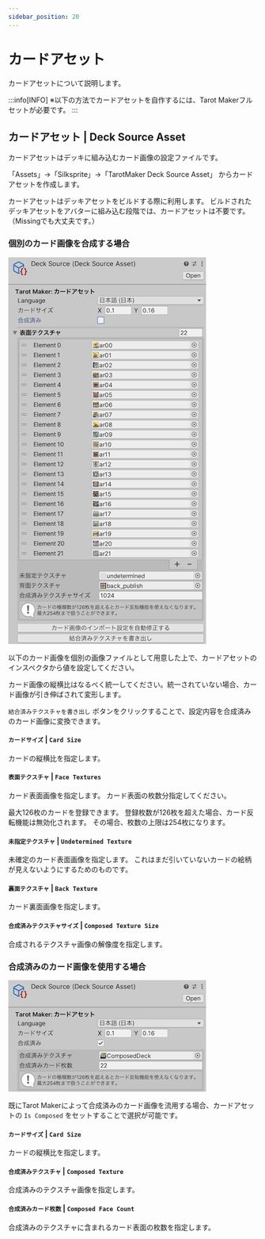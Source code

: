 ```yaml
---
sidebar_position: 20
---
```


# カードアセット

カードアセットについて説明します。

:::info[INFO]
※以下の方法でカードアセットを自作するには、Tarot Makerフルセットが必要です。
:::

## カードアセット | Deck Source Asset

カードアセットはデッキに組み込むカード画像の設定ファイルです。

「Assets」→「Silksprite」→「TarotMaker Deck Source Asset」 からカードアセットを作成します。

カードアセットはデッキアセットをビルドする際に利用します。
ビルドされたデッキアセットをアバターに組み込む段階では、カードアセットは不要です。
（Missingでも大丈夫です。）

### 個別のカード画像を合成する場合

![Inspector Deck Source](img/deck_source.png)

以下のカード画像を個別の画像ファイルとして用意した上で、カードアセットのインスペクタから値を設定してください。

カード画像の縦横比はなるべく統一してください。統一されていない場合、カード画像が引き伸ばされて変形します。

`結合済みテクスチャを書き出し` ボタンをクリックすることで、設定内容を合成済みのカード画像に変換できます。

#### `カードサイズ` | `Card Size`

カードの縦横比を指定します。

#### `表面テクスチャ` | `Face Textures`

カード表面画像を指定します。 
カード表面の枚数分指定してください。

最大126枚のカードを登録できます。
登録枚数が126枚を超えた場合、カード反転機能は無効化されます。
その場合、枚数の上限は254枚になります。

#### `未指定テクスチャ` | `Undetermined Texture`

未確定のカード表面画像を指定します。
これはまだ引いていないカードの絵柄が見えないようにするためのものです。

#### `裏面テクスチャ` | `Back Texture`

カード裏面画像を指定します。

#### `合成済みテクスチャサイズ` | `Composed Texture Size`

合成されるテクスチャ画像の解像度を指定します。

### 合成済みのカード画像を使用する場合

![Inspector Deck Source Composed](img/deck_source_composed.png)

既にTarot Makerによって合成済みのカード画像を流用する場合、カードアセットの `Is Composed` をセットすることで選択が可能です。

#### `カードサイズ` | `Card Size`

カードの縦横比を指定します。

#### `合成済みテクスチャ` | `Composed Texture`

合成済みのテクスチャ画像を指定します。

#### `合成済みカード枚数` | `Composed Face Count`

合成済みのテクスチャに含まれるカード表面の枚数を指定します。

